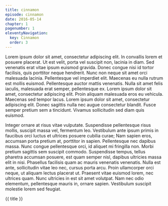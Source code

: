 ```yaml
---
title: cinnamon
episode: cinnamon
date: 2016-05-14
chapter: 1
pagenumber: 1
eleventyNavigation:
  key: Cinnamon
  order: 3
---
```


Lorem ipsum dolor sit amet, consectetur adipiscing elit. In convallis lorem et posuere placerat. Ut est velit, porta vel suscipit non, lacinia in diam. Sed venenatis erat vitae ipsum euismod gravida. Donec congue nisi id tortor facilisis, quis porttitor neque hendrerit. Nunc non neque sit amet orci malesuada lacinia. Pellentesque vel imperdiet elit. Maecenas eu nulla rutrum est mollis euismod. Pellentesque auctor mattis venenatis. Nulla sit amet felis iaculis, malesuada erat semper, pellentesque ex. Lorem ipsum dolor sit amet, consectetur adipiscing elit. Proin aliquam malesuada eros eu vehicula. Maecenas sed tempor lacus. Lorem ipsum dolor sit amet, consectetur adipiscing elit. Donec sagittis nulla nec augue consectetur blandit. Fusce semper pretium sem a tincidunt. Vivamus sollicitudin sed diam quis euismod.

Integer ornare at risus vitae vulputate. Suspendisse pellentesque risus mollis, suscipit massa vel, fermentum leo. Vestibulum ante ipsum primis in faucibus orci luctus et ultrices posuere cubilia curae; Nam sapien eros, accumsan porta pretium at, porttitor in sapien. Pellentesque nec dapibus massa. Nunc congue pellentesque orci, id aliquet mi fringilla non. Morbi pretium sagittis sem suscipit commodo. Suspendisse tempus, tellus pharetra accumsan posuere, est quam semper nisl, dapibus ultricies massa elit in nisi. Phasellus facilisis quam ac mauris venenatis venenatis. Nulla est ante, sollicitudin vitae leo nec, cursus porta arcu. Proin ullamcorper orci neque, ut aliquam lectus placerat ut. Praesent vitae euismod lorem, nec ultrices quam. Nunc ultricies in est sit amet volutpat. Nam nec odio elementum, pellentesque mauris in, ornare sapien. Vestibulum suscipit molestie lorem sed feugiat.

<p>{{ title }}</p>
<style>
    .cinnatitle {
        display:none;
    }
    </style>

